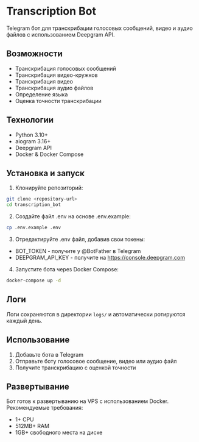 # Transcription Bot

Telegram бот для транскрибации голосовых сообщений, видео и аудио файлов с использованием Deepgram API.

## Возможности

- Транскрибация голосовых сообщений
- Транскрибация видео-кружков
- Транскрибация видео
- Транскрибация аудио файлов
- Определение языка
- Оценка точности транскрибации

## Технологии

- Python 3.10+
- aiogram 3.16+
- Deepgram API
- Docker & Docker Compose

## Установка и запуск

1. Клонируйте репозиторий:
```bash
git clone <repository-url>
cd transcription_bot
```

2. Создайте файл .env на основе .env.example:
```bash
cp .env.example .env
```

3. Отредактируйте .env файл, добавив свои токены:
- BOT_TOKEN - получите у @BotFather в Telegram
- DEEPGRAM_API_KEY - получите на https://console.deepgram.com

4. Запустите бота через Docker Compose:
```bash
docker-compose up -d
```

## Логи

Логи сохраняются в директории `logs/` и автоматически ротируются каждый день.

## Использование

1. Добавьте бота в Telegram
2. Отправьте боту голосовое сообщение, видео или аудио файл
3. Получите транскрибацию с оценкой точности

## Развертывание

Бот готов к развертыванию на VPS с использованием Docker. Рекомендуемые требования:
- 1+ CPU
- 512MB+ RAM
- 1GB+ свободного места на диске
